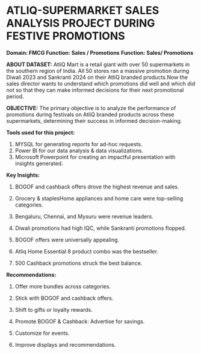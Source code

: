 # ATLIQ-SUPERMARKET SALES ANALYSIS PROJECT DURING FESTIVE PROMOTIONS
**Domain: FMCG Function: Sales / Promotions**
**Function: Sales/ Promotions**

**ABOUT DATASET:** AtliQ Mart is a retail giant with over 50 supermarkets in the southern region of India. All 50 stores ran a massive promotion during Diwali 2023 and Sankranti 2024 on their AtliQ branded products.Now the sales director wants to understand which promotions did well and which did not so that they can make informed decisions for their next promotional period.

**OBJECTIVE:** The primary objective is to analyze the performance of promotions during festivals on AtliQ branded products across these supermarkets, determining their success in informed decision-making.

**Tools used for this project:** 
1. MYSQL for generating reports for ad-hoc requests.
2. Power BI for our data analysis & data visualizations.
3. Microsoft Powerpoint for creating an impactful presentation with insights generated.
 

**Key Insights:**
1. BOGOF and cashback offers drove the highest revenue and sales.

2. Grocery & staplesHome appliances and home care were top-selling categories.

3. Bengaluru, Chennai, and Mysuru were revenue leaders.

4. Diwali promotions had high IQC, while Sankranti promotions flopped.

5. BOGOF offers were universally appealing.

6. Atliq Home Essential 8 product combo was the bestseller.

7. 500 Cashback promotions struck the best balance.


**Recommendations:**

1. Offer more bundles across categories.

2. Stick with BOGOF and cashback offers.

3. Shift to gifts or loyalty rewards.

4. Promote BOGOF & Cashback: Advertise for savings.

5. Customize for events.

6. Improve displays and recommendations.










